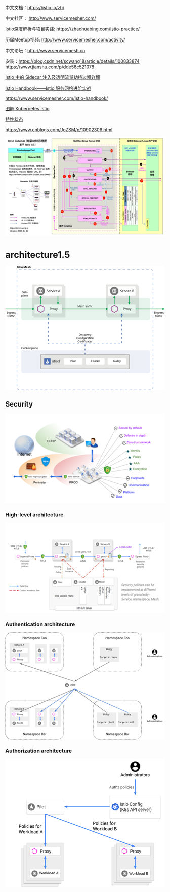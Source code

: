 中文文档：https://istio.io/zh/

中文社区： http://www.servicemesher.com/

Istio深度解析与项目实践: https://zhaohuabing.com/istio-practice/

历届Meetup视频: http://www.servicemesher.com/activity/

中文论坛：http://www.servicemesh.cn

安装：https://blog.csdn.net/scwang18/article/details/100833874
https://www.jianshu.com/p/dde56c521078

[Istio 中的 Sidecar 注入及透明流量劫持过程详解](https://jimmysong.io/blog/sidecar-injection-iptables-and-traffic-routing/)

[Istio Handbook——Istio 服务网格进阶实战](https://github.com/servicemesher/istio-handbook)

https://www.servicemesher.com/istio-handbook/

[图解 Kubernetes Istio](https://www.toutiao.com/a6815292336231154183)

[特性状态](https://istio.io/about/feature-stages/)

https://www.cnblogs.com/JoZSM/p/10902306.html


![](img/istio-sidecar.webp)

# architecture1.5
![](../img/k8s/istio-arch-1.5.svg)

## Security
![](../img/k8s/Istio-security-overview.svg)

### High-level architecture
![](../img/k8s/istio-security-architecture.svg)

### Authentication architecture
![](../img/k8s/istio-authn-architecture.svg)

### Authorization architecture
![](../img/k8s/istio-authz-architecture.svg)
